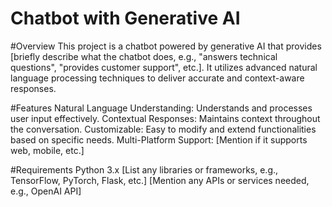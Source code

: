 # Chatbot with Generative AI

#Overview
This project is a chatbot powered by generative AI that provides [briefly describe what the chatbot does, e.g., "answers technical questions", "provides customer support", etc.]. It utilizes advanced natural language processing techniques to deliver accurate and context-aware responses.

#Features
Natural Language Understanding: Understands and processes user input effectively.
Contextual Responses: Maintains context throughout the conversation.
Customizable: Easy to modify and extend functionalities based on specific needs.
Multi-Platform Support: [Mention if it supports web, mobile, etc.]

#Requirements
Python 3.x
[List any libraries or frameworks, e.g., TensorFlow, PyTorch, Flask, etc.]
[Mention any APIs or services needed, e.g., OpenAI API]
